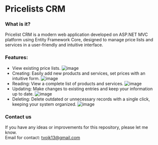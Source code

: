 # Pricelists CRM
### What is it?
Pricelist CRM is a modern web application developed on ASP.NET MVC platform using Entity Framework Core, designed to manage price lists and services in a user-friendly and intuitive interface.

### Features:
* View existing price lists.
![image](https://github.com/user-attachments/assets/43ca7a9e-79f7-4dcc-b6c9-f8f7eedb1c9f)
* Creating: Easily add new products and services, set prices with an intuitive form.
![image](https://github.com/user-attachments/assets/3f95159f-6b29-46df-968a-9ec69cd6c765)
* Reading: View a complete list of products and services.
![image](https://github.com/user-attachments/assets/de5a056c-ddd0-4660-a5a6-c814492cf5d9)
* Updating: Make changes to existing entries and keep your information up to date.
![image](https://github.com/user-attachments/assets/a505f587-c5f1-4a8d-ba70-ab3164bbace2)
* Deleting: Delete outdated or unnecessary records with a single click, keeping your system organized.
![image](https://github.com/user-attachments/assets/94663088-eab1-45ce-b169-612652447fd1)

### Contact us
If you have any ideas or improvements for this repository, please let me know. <br>
Email for contact: tvojk13@gmail.com
